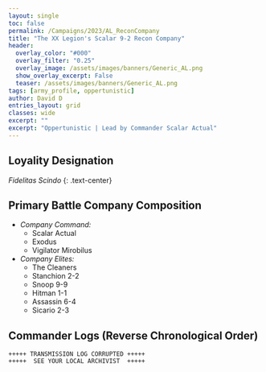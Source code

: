 ```yaml
---
layout: single
toc: false
permalink: /Campaigns/2023/AL_ReconCompany
title: "The XX Legion's Scalar 9-2 Recon Company"
header:
  overlay_color: "#000"
  overlay_filter: "0.25"
  overlay_image: /assets/images/banners/Generic_AL.png
  show_overlay_excerpt: False
  teaser: /assets/images/banners/Generic_AL.png
tags: [army_profile, oppertunistic]
author: David D
entries_layout: grid
classes: wide
excerpt: ""
excerpt: "Oppertunistic | Lead by Commander Scalar Actual"
---
```


## Loyality Designation
*Fidelitas Scindo*
{: .text-center}

## Primary Battle Company Composition
- *Company Command:* 
  - Scalar Actual
  - Exodus
  - Vigilator Mirobilus
- *Company Elites:*
  - The Cleaners
  - Stanchion 2-2
  - Snoop 9-9
  - Hitman 1-1
  - Assassin 6-4
  - Sicario 2-3

## Commander Logs (Reverse Chronological Order)

```
+++++ TRANSMISSION LOG CORRUPTED +++++
+++++  SEE YOUR LOCAL ARCHIVIST  +++++
```
